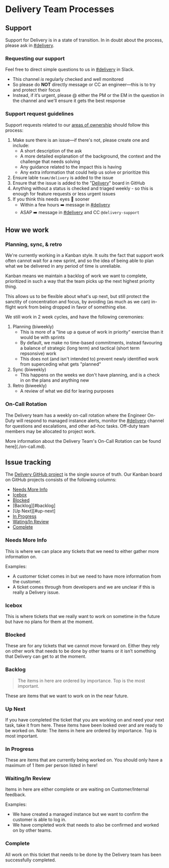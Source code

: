 # Delivery Team Processes

## Support

Support for Delivery is in a state of transition. In in doubt about the process, please ask in [#delivery](https://sourcegraph.slack.com/archives/C02E4HE42BX).

### Requesting our support

Feel free to direct simple questions to us in [#delivery](https://sourcegraph.slack.com/archives/C02E4HE42BX) in Slack.

- This channel _is_ regularly checked and well monitored
- So please do **NOT** directly message or CC an engineer—this is to try and protect their focus
- Instead, if it’s urgent, please @ either the PM or the EM in the question in the channel and we'll ensure it gets the best response

### Support request guidelines

Support requests related to our [areas of ownership](index.md#responsibilities) should follow this process:

1. Make sure there is an issue—if there's not, please create one and include:
   - A short description of the ask
   - A more detailed explanation of the background, the context and the challenge that needs solving
   - Any guidance related to the impact this is having
   - Any extra information that could help us solve or prioritize this
2. Ensure lable `team/delivery` is added to the issue
3. Ensure that the issue is added to the "[Delivery](https://github.com/orgs/sourcegraph/projects/205)" board in GitHub
4. Anything without a status is checked and triaged weekly - so this is enough for feature requests or less urgent issues
5. If you think this needs eyes 👀 sooner
   - Within a few hours ➡️ message in [#delivery](https://sourcegraph.slack.com/archives/C02E4HE42BX)
   - ASAP ➡️ message in [#delivery](https://sourcegraph.slack.com/archives/C02E4HE42BX) and CC `@delivery-support`

## How we work

### Planning, sync, & retro

We're currently working in a Kanban style. It suits the fact that support work often cannot wait for a new sprint, and so the idea of being able to plan what we be delivered in any period of time is unreliable.

Kanban means we maintain a backlog of work we want to complete, prioritized in such a way that the team picks up the next highest priority thing.

This allows us to be flexible about what's up next, but still protect the sanctity of concentration and focus, by avoiding (as much as we can) in-flight work from being dropped in favor of something else.

We still work in 2 week cycles, and have the following ceremonies:

1. Planning (biweekly)
   - This is more of a "line up a queue of work in priority" exercise than it would be with sprints
   - By default, we make no time-based commitments, instead favouring a balance of strategic (long term) and tactical (short term repsonsive) work
   - This does not (and isn't intended to) prevent newly identified work from superceding what gets "planned"
2. Sync (biweekly)
   - This happens on the weeks we don't have planning, and is a check in on the plans and anything new
3. Retro (biweekly)
   - A review of what we did for learing purposes

### On-Call Rotation
The Delivery team has a weekly on-call rotation where the Engineer On-Duty will respond to managed instance alerts, monitor the [#delivery](https://sourcegraph.slack.com/archives/C02E4HE42BX) channel for questions and escalations, and other ad-hoc tasks. Off-duty team members may be allocated to project work.

More information about the Delivery Team's On-Call Rotation can be found here](./on-call.md).

## Issue tracking

The [Delivery GitHub project](https://github.com/orgs/sourcegraph/projects/205) is the single source of truth. Our Kanban board on GitHub projects consists of the following columns:

- [Needs More Info](#needs-more-info)
- [Icebox](#icebox)
- [Blocked](#blocked)
- [Backlog][#backlog]
- [Up Next][#up-next]
- [In Progress](#in-progress)
- [Wating/In Review](#wating-in-review)
- [Complete](#complete)

### Needs More Info

This is where we can place any tickets that we need to either gather more information on.

Examples:

- A customer ticket comes in but we need to have more information from the customer.
- A ticket comes through from developers and we are unclear if this is really a Delivery issue.

### Icebox

This is where tickets that we really want to work on sometime in the future but have no plans for them at the moment.

### Blocked

These are for any tickets that we cannot move forward on. Either they rely on other work that needs to be done by other teams or it isn’t something that Delivery can get to at the moment.

### Backlog

> The items in here are ordered by importance. Top is the most important.

These are items that we want to work on in the near future.

### Up Next

If you have completed the ticket that you are working on and need your next task, take it from here. These items have been looked over and are ready to be worked on.
Note: The items in here are ordered by importance. Top is most important.

### In Progress

These are items that are currently being worked on. You should only have a maximum of 1 Item per person listed in here!

### Waiting/In Review

Items in here are either complete or are waiting on Customer/Internal feedback.

Examples:

- We have created a managed instance but we want to confirm the customer is able to log in.
- We have completed work that needs to also be confirmed and worked on by other teams.

### Complete

All work on this ticket that needs to be done by the Delivery team has been successfully completed.
